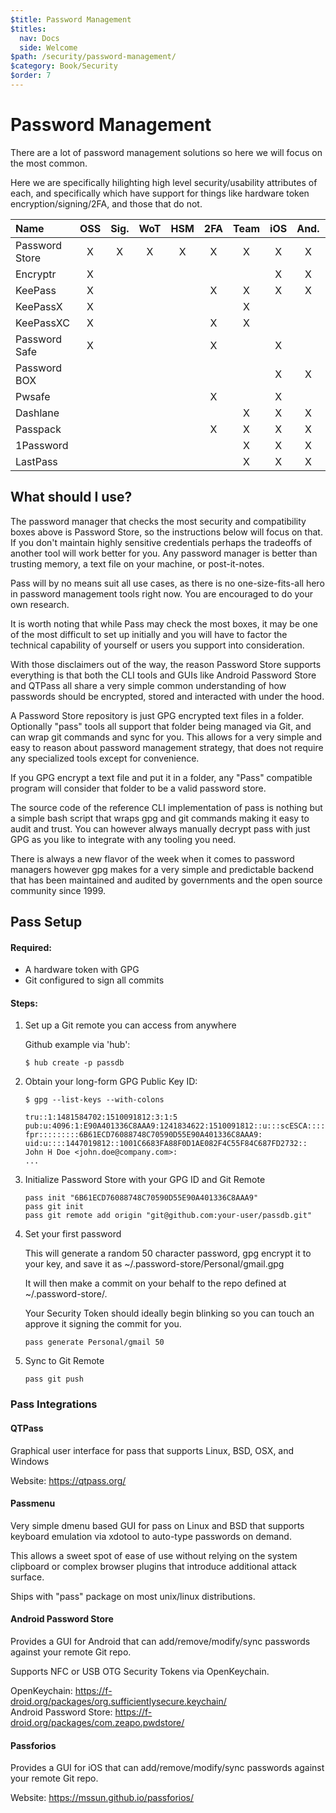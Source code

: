 ```yaml
---
$title: Password Management
$titles:
  nav: Docs
  side: Welcome
$path: /security/password-management/
$category: Book/Security
$order: 7
---
```



# Password Management

There are a lot of password management solutions so here we will focus on the
most common.

Here we are specifically hilighting high level security/usability attributes of
each, and specifically which have support for things like hardware token
encryption/signing/2FA, and those that do not.

Name	         | OSS | Sig.| WoT | HSM | 2FA | Team | iOS | And.| OSX | Win | Lin.| Cost
:--------------|:---:|:---:|:---:|:---:|:---:|:----:|:---:|:---:|:---:|:---:|:---:|:----:
Password Store |  X  |  X	 |  X  |  X	 |  X  |  X	  |  X  |  X  |  X  |  X  |  X	| Free
Encryptr	     |  X  |  	 |     |     |     |      |  X  |  X  |  X  |  X  |  X  | Free
KeePass	       |  X  |  	 |     |     |  X  |  X	  |  X	|  X  |  X  |  X  |  X	| Free
KeePassX       |  X  |  	 |     |     |     |  X	  |     |     |  X  |  X  |  X	| Free
KeePassXC      |  X  |  	 |     |     |  X  |  X	  |     |     |  X  |  X  |  X	| Free
Password Safe	 |  X  |  	 |     |     |  X  |      |  X	|     |     |  X  |  X	| Free
Password BOX   |     |  	 |     |     |  	 |      |  X	|  X  |  X  |  X  |     | Free
Pwsafe	 	     |     |  	 |     |     |  X  |      |  X	|     |  X  |	    |     | Free
Dashlane	 	   |     |  	 |     |     |     |  X   |  X  |  X  |  X  |  X  |   	| Free
Passpack	 	   |     |  	 |     |     |  X  |  X   |  X  |  X  |  X  |  X  |   	| $48/y
1Password	 	   |     |  	 |     |     |     |  X	  |  X	|  X  |  X  |  X  |     | $50
LastPass	 	   |	   |   	 |     |     |     |  X	  |  X	|  X  |  X  |  X  |  X	| $12/y

## What should I use?

The password manager that checks the most security and compatibility boxes
above is Password Store, so the instructions below will focus on that. If you
don't maintain highly sensitive credentials perhaps the tradeoffs of another
tool will work better for you. Any password manager is better than trusting
memory, a text file on your machine, or post-it-notes.

Pass will by no means suit all use cases, as there is no one-size-fits-all hero
in password management tools right now. You are encouraged to do your own
research.

It is worth noting that while Pass may check the most boxes, it may be one of
the most difficult to set up initially and you will have to factor the
technical capability of yourself or users you support into consideration.

With those disclaimers out of the way, the reason Password Store supports
everything is that both the CLI tools and GUIs like Android Password Store and
QTPass all share a very simple common understanding of how passwords should be
encrypted, stored and interacted with under the hood.

A Password Store repository is just GPG encrypted text files in a folder.
Optionally "pass" tools all support that folder being managed via Git, and can
wrap git commands and sync for you. This allows for a very simple and easy to
reason about password management strategy, that does not require any
specialized tools except for convenience.

If you GPG encrypt a text file and put it in a folder, any "Pass" compatible
program will consider that folder to be a valid password store.

The source code of the reference CLI implementation of pass is nothing but
a simple bash script that wraps gpg and git commands making it easy to audit
and trust. You can however always manually decrypt pass with just GPG as you
like to integrate with any tooling you need.

There is always a new flavor of the week when it comes to password managers
however gpg makes for a very simple and predictable backend that has been
maintained and audited by governments and the open source community since 1999.

## Pass Setup

#### Required:

* A hardware token with GPG
* Git configured to sign all commits

#### Steps:

1. Set up a Git remote you can access from anywhere

    Github example via 'hub':
    ```
    $ hub create -p passdb
    ```

2. Obtain your long-form GPG Public Key ID:

    ```
    $ gpg --list-keys --with-colons

    tru::1:1481584702:1510091812:3:1:5
    pub:u:4096:1:E90A401336C8AAA9:1241834622:1510091812::u:::scESCA:::::::
    fpr:::::::::6B61ECD76088748C70590D55E90A401336C8AAA9:
    uid:u::::1447019812::1001C6683FA88F0D1AE082F4C55F84C687FD2732:: John H Doe <john.doe@company.com>:
    ...
    ```

3. Initialize Password Store with your GPG ID and Git Remote

    ```
    pass init "6B61ECD76088748C70590D55E90A401336C8AAA9"
    pass git init
    pass git remote add origin "git@github.com:your-user/passdb.git"
    ```

4. Set your first password

    This will generate a random 50 character password, gpg encrypt it to your
    key, and save it as ~/.password-store/Personal/gmail.gpg

    It will then make a commit on your behalf to the repo defined at
    ~/.password-store/.

    Your Security Token should ideally begin blinking so you can touch an approve
    it signing the commit for you.

    ```
    pass generate Personal/gmail 50
    ```

5. Sync to Git Remote

    ```
    pass git push
    ```

### Pass Integrations

#### QTPass

Graphical user interface for pass that supports Linux, BSD, OSX, and Windows

Website:  https://qtpass.org/

#### Passmenu

Very simple dmenu based GUI for pass on Linux and BSD that supports keyboard
emulation via xdotool to auto-type passwords on demand.

This allows a sweet spot of ease of use without relying on the system
clipboard or complex browser plugins that introduce additional attack surface.

Ships with "pass" package on most unix/linux distributions.

#### Android Password Store

Provides a GUI for Android that can add/remove/modify/sync passwords against
your remote Git repo.

Supports NFC or USB OTG Security Tokens via OpenKeychain.

OpenKeychain: https://f-droid.org/packages/org.sufficientlysecure.keychain/  
Android Password Store: https://f-droid.org/packages/com.zeapo.pwdstore/

#### Passforios

Provides a GUI for iOS that can add/remove/modify/sync passwords against
your remote Git repo.

Website: https://mssun.github.io/passforios/
